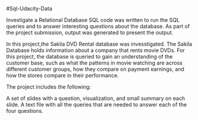 #Sql-Udacity-Data

Investigate a Relational Database
SQL code was written to run the SQL queries and to answer interesting questions about the database. As part of the project submission, output was generated to present the output.

In this project,the Sakila DVD Rental database was invesstigated. The Sakila Database holds information about a company that rents movie DVDs. For this project, the database is queried to gain an understanding of the customer base, such as what the patterns in movie watching are across different customer groups, how they compare on payment earnings, and how the stores compare in their performance.

The project includes the following:

A set of slides with a question, visualization, and small summary on each slide.
A text file with all the queries that are needed to answer each of the four questions.
